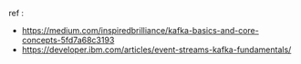 ref : 
- https://medium.com/inspiredbrilliance/kafka-basics-and-core-concepts-5fd7a68c3193
- https://developer.ibm.com/articles/event-streams-kafka-fundamentals/